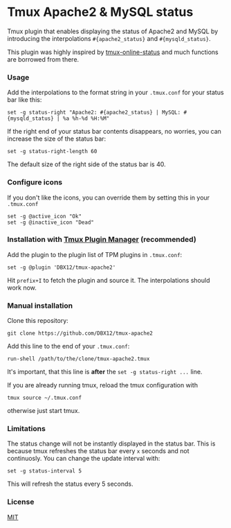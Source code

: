 # Tmux Apache2 & MySQL status

Tmux plugin that enables displaying the status of Apache2 and MySQL by introducing the interpolations `#{apache2_status}`
and `#{mysqld_status}`.

This plugin was highly inspired by [tmux-online-status](https://github.com/tmux-plugins/tmux-online-status) and much
functions are borrowed from there.

### Usage

Add the interpolations to the format string in your `.tmux.conf` for your status bar like this:

    set -g status-right "Apache2: #{apache2_status} | MySQL: #{mysqld_status} | %a %h-%d %H:%M"

If the right end of your status bar contents disappears, no worries, you can increase the size of the status bar:

    set -g status-right-length 60

The default size of the right side of the status bar is 40.

### Configure icons
If you don't like the icons, you can override them by setting this in your `.tmux.conf`

    set -g @active_icon "Ok"
    set -g @inactive_icon "Dead"

### Installation with [Tmux Plugin Manager](https://github.com/tmux-plugins/tpm) (recommended)

Add the plugin to the plugin list of TPM plugins in `.tmux.conf`:

    set -g @plugin 'DBX12/tmux-apache2'

Hit `prefix+I` to fetch the plugin and source it.
The interpolations should work now.

### Manual installation

Clone this repository:

    git clone https://github.com/DBX12/tmux-apache2

Add this line to the end of your `.tmux.conf`:

    run-shell /path/to/the/clone/tmux-apache2.tmux

It's important, that this line is **after** the `set -g status-right ...` line.

If you are already running tmux, reload the tmux configuration with

    tmux source ~/.tmux.conf

otherwise just start tmux.

### Limitations

The status change will not be instantly displayed in the status bar. This is because tmux refreshes
the status bar every `x` seconds and not continuosly.
You can change the update interval with:

    set -g status-interval 5

This will refresh the status every 5 seconds.

### License
[MIT](LICENSE)
